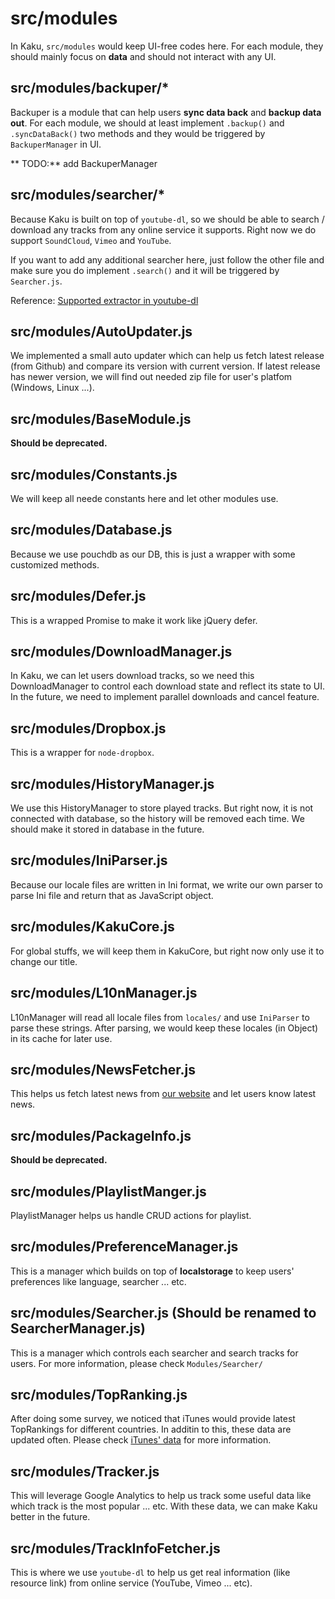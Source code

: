 # src/modules

In Kaku, `src/modules` would keep UI-free codes here. For each module, they should
mainly focus on **data** and should not interact with any UI.

## src/modules/backuper/*

Backuper is a module that can help users **sync data back** and **backup data out**.
For each module, we should at least implement `.backup()` and `.syncDataBack()`
two methods and they would be triggered by `BackuperManager` in UI.

** TODO:** add BackuperManager

## src/modules/searcher/*

Because Kaku is built on top of `youtube-dl`, so we should be able to search / download any
tracks from any online service it supports. Right now we do support `SoundCloud`,
`Vimeo` and `YouTube`.

If you want to add any additional searcher here, just follow the other file and make sure you
do implement `.search()` and it will be triggered by `Searcher.js`.

Reference: [Supported extractor in youtube-dl](https://github.com/rg3/youtube-dl/tree/master/youtube_dl/extractor)

## src/modules/AutoUpdater.js

We implemented a small auto updater which can help us fetch latest release (from Github) and compare its version with current version. If latest release has newer version, we will find out needed zip file for user's platfom (Windows, Linux ...).

## src/modules/BaseModule.js

**Should be deprecated.**

## src/modules/Constants.js

We will keep all neede constants here and let other modules use.

## src/modules/Database.js

Because we use pouchdb as our DB, this is just a wrapper with some customized methods.

## src/modules/Defer.js

This is a wrapped Promise to make it work like jQuery defer.

## src/modules/DownloadManager.js

In Kaku, we can let users download tracks, so we need this DownloadManager to control each download state and reflect its state to UI. In the future, we need to implement parallel downloads and cancel feature.

## src/modules/Dropbox.js

This is a wrapper for `node-dropbox`.

## src/modules/HistoryManager.js

We use this HistoryManager to store played tracks. But right now, it is not connected with database, so the history will be removed each time. We should make it stored in database in the future.

## src/modules/IniParser.js

Because our locale files are written in Ini format, we write our own parser to parse Ini file and return that as JavaScript object.

## src/modules/KakuCore.js

For global stuffs, we will keep them in KakuCore, but right now only use it to change our title.

## src/modules/L10nManager.js

L10nManager will read all locale files from `locales/` and use `IniParser` to parse these strings. After parsing, we would keep these locales (in Object) in its cache for later use.

## src/modules/NewsFetcher.js

This helps us fetch latest news from [our website](https://kaku.rocks/news.json) and let users know latest news.

## src/modules/PackageInfo.js

**Should be deprecated.**

## src/modules/PlaylistManger.js

PlaylistManager helps us handle CRUD actions for playlist.

## src/modules/PreferenceManager.js

This is a manager which builds on top of **localstorage** to keep users' preferences like language, searcher ... etc.

## src/modules/Searcher.js (Should be renamed to SearcherManager.js)

This is a manager which controls each searcher and search tracks for users. For more information, please check `Modules/Searcher/`

## src/modules/TopRanking.js

After doing some survey, we noticed that iTunes would provide latest TopRankings for different countries. In additin to this, these data are updated often. Please check [iTunes' data](https://rss.itunes.apple.com) for more information.

## src/modules/Tracker.js

This will leverage Google Analytics to help us track some useful data like which track is the most popular ... etc. With these data, we can make Kaku better in the future.

## src/modules/TrackInfoFetcher.js

This is where we use `youtube-dl` to help us get real information (like resource link) from online service (YouTube, Vimeo ... etc).
